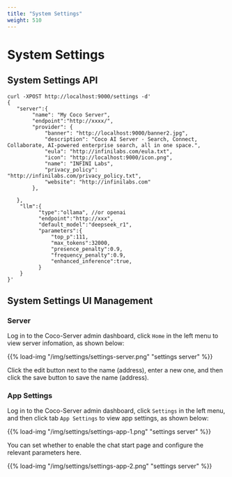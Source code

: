 ```yaml
---
title: "System Settings"
weight: 510
---
```


# System Settings

## System Settings API

```
curl -XPOST http://localhost:9000/settings -d'
{
   "server":{
   		"name": "My Coco Server",
        "endpoint":"http://xxxx/",
		"provider": {
			"banner": "http://localhost:9000/banner2.jpg",
			"description": "Coco AI Server - Search, Connect, Collaborate, AI-powered enterprise search, all in one space.",
			"eula": "http://infinilabs.com/eula.txt",
			"icon": "http://localhost:9000/icon.png",
			"name": "INFINI Labs",
			"privacy_policy": "http://infinilabs.com/privacy_policy.txt",
			"website": "http://infinilabs.com"
		},

   },
	"llm":{
		  "type":"ollama", //or openai
		  "endpoint":"http://xxx",
		  "default_model":"deepseek_r1",
		  "parameters":{
			  "top_p":111,
			  "max_tokens":32000,
			  "presence_penalty":0.9,
			  "frequency_penalty":0.9,
			  "enhanced_inference":true,
		  }
	}
}'
```

## System Settings UI Management

### Server

Log in to the Coco-Server admin dashboard, click `Home` in the left menu to view server infomation, as shown below:

{{% load-img "/img/settings/settings-server.png" "settings server" %}}

Click the edit button next to the name (address), enter a new one, and then click the save button to save the name (address).

### App Settings

Log in to the Coco-Server admin dashboard, click `Settings` in the left menu, and then click tab `App Settings` to view app settings, as shown below:

{{% load-img "/img/settings/settings-app-1.png" "settings server" %}}

You can set whether to enable the chat start page and configure the relevant parameters here.

{{% load-img "/img/settings/settings-app-2.png" "settings server" %}}



